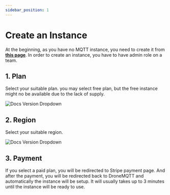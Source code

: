 ```yaml
---
sidebar_position: 1
---
```


# Create an Instance

At the beginning, as you have no MQTT instance, you need to create it from **[this page](https://dronemqtt.com/dashboard/instances/create)**. In order to create an instance, you have to have admin role on a team.

## 1. Plan

Select your suitable plan. you may select free plan, but the free instance might no be available due to the lack of supply.

![Docs Version Dropdown](/img/tutorial/plan.png)

## 2. Region

Select your suitable region.

![Docs Version Dropdown](/img/tutorial/region.png)

## 3. Payment

If you select a paid plan, you will be redirected to Stripe payment page.
And after the payment, you will be redirected back to DroneMQTT and automatically the instance will be setup.
It will usually takes up to 3 minutes until the instance will be ready to use.

